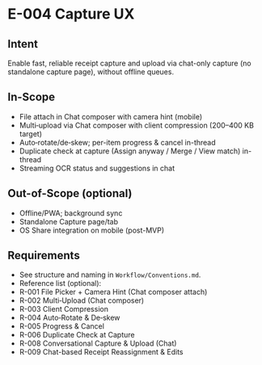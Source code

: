 # E-004 Capture UX

## Intent
Enable fast, reliable receipt capture and upload via chat-only capture (no standalone capture page), without offline queues.

## In-Scope
- File attach in Chat composer with camera hint (mobile)
- Multi‑upload via Chat composer with client compression (200–400 KB target)
- Auto‑rotate/de‑skew; per-item progress & cancel in-thread
- Duplicate check at capture (Assign anyway / Merge / View match) in-thread
- Streaming OCR status and suggestions in chat

## Out-of-Scope (optional)
- Offline/PWA; background sync
- Standalone Capture page/tab
- OS Share integration on mobile (post-MVP)

## Requirements
- See structure and naming in `Workflow/Conventions.md`.
- Reference list (optional):
- R-001 File Picker + Camera Hint (Chat composer attach)
- R-002 Multi‑Upload (Chat composer)
- R-003 Client Compression
- R-004 Auto‑Rotate & De‑skew
- R-005 Progress & Cancel
- R-006 Duplicate Check at Capture
- R-008 Conversational Capture & Upload (Chat)
- R-009 Chat-based Receipt Reassignment & Edits
